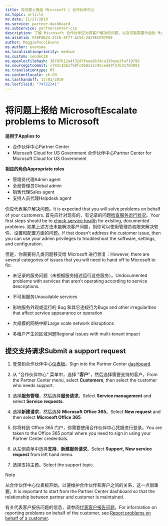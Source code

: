 ```yaml
---
title: 将问题上报给 Microsoft | 合作伙伴中心
ms.topic: article
ms.date: 11/27/2019
ms.service: partner-dashboard
ms.subservice: partnercenter-csp
description: 了解 Microsoft 合作伙伴应为其客户解决的问题，以及可能需要升级到 Microsoft 的问题。
ms.assetid: F4BFAB24-2CC6-4F77-AC54-2A29ECE97F0E
author: MaggiePucciEvans
ms.author: evansma
ms.localizationpriority: medium
ms.custom: seodec18
ms.openlocfilehash: 38797b12a4f32d7feea01f4ca320eee3faf19799
ms.sourcegitcommit: c793c1b61f50fc0b0a12c95cedd9f57b31703093
ms.translationtype: MT
ms.contentlocale: zh-CN
ms.lasthandoff: 12/03/2019
ms.locfileid: "74722241"
---
```

# <a name="escalate-problems-to-microsoft"></a><span data-ttu-id="93ebc-103">将问题上报给 Microsoft</span><span class="sxs-lookup"><span data-stu-id="93ebc-103">Escalate problems to Microsoft</span></span>

<span data-ttu-id="93ebc-104">**适用于**</span><span class="sxs-lookup"><span data-stu-id="93ebc-104">**Applies to**</span></span>

- <span data-ttu-id="93ebc-105">合作伙伴中心</span><span class="sxs-lookup"><span data-stu-id="93ebc-105">Partner Center</span></span>
- <span data-ttu-id="93ebc-106">Microsoft Cloud for US Government 合作伙伴中心</span><span class="sxs-lookup"><span data-stu-id="93ebc-106">Partner Center for Microsoft Cloud for US Government</span></span>

<span data-ttu-id="93ebc-107">**相应的角色**</span><span class="sxs-lookup"><span data-stu-id="93ebc-107">**Appropriate roles**</span></span>

- <span data-ttu-id="93ebc-108">管理员代理</span><span class="sxs-lookup"><span data-stu-id="93ebc-108">Admin agent</span></span>
- <span data-ttu-id="93ebc-109">全局管理员</span><span class="sxs-lookup"><span data-stu-id="93ebc-109">Global admin</span></span>
- <span data-ttu-id="93ebc-110">销售代理</span><span class="sxs-lookup"><span data-stu-id="93ebc-110">Sales agent</span></span>
- <span data-ttu-id="93ebc-111">支持人员代理</span><span class="sxs-lookup"><span data-stu-id="93ebc-111">Helpdesk agent</span></span>

<span data-ttu-id="93ebc-112">你应代表客户解决问题。</span><span class="sxs-lookup"><span data-stu-id="93ebc-112">It is expected that you will solve problems on behalf of your customers.</span></span> <span data-ttu-id="93ebc-113">首先应针对现有的、有记录的问题[检查服务运行状况](check-service-health.md)。</span><span class="sxs-lookup"><span data-stu-id="93ebc-113">Your first steps should be to [check service health](check-service-health.md) for existing, documented problems.</span></span> <span data-ttu-id="93ebc-114">如果上述方法未能解决客户问题，则你可以使用管理员权限来解决软件、设置和配置方面的问题。</span><span class="sxs-lookup"><span data-stu-id="93ebc-114">If that doesn't address the customer issue, then you can use your admin privileges to troubleshoot the software, settings, and configuration.</span></span>

<span data-ttu-id="93ebc-115">但是，你需要将几类问题移交给 Microsoft 进行修复：</span><span class="sxs-lookup"><span data-stu-id="93ebc-115">However, there are several categories of issues that you will need to hand off to Microsoft to fix:</span></span>

- <span data-ttu-id="93ebc-116">未记录的服务问题（未根据服务描述运行这些服务）。</span><span class="sxs-lookup"><span data-stu-id="93ebc-116">Undocumented problems with services that aren't operating according to service descriptions.</span></span>

- <span data-ttu-id="93ebc-117">不可用服务</span><span class="sxs-lookup"><span data-stu-id="93ebc-117">Unavailable services</span></span>

- <span data-ttu-id="93ebc-118">影响服务外观或运行的 Bug 和其它违规行为</span><span class="sxs-lookup"><span data-stu-id="93ebc-118">Bugs and other irregularities that affect service appearance or operation</span></span>

- <span data-ttu-id="93ebc-119">大规模的网络中断</span><span class="sxs-lookup"><span data-stu-id="93ebc-119">Large scale network disruptions</span></span>

- <span data-ttu-id="93ebc-120">多租户产生的区域问题</span><span class="sxs-lookup"><span data-stu-id="93ebc-120">Regional issues with multi-tenant impact</span></span>

## <a name="submit-a-support-request"></a><span data-ttu-id="93ebc-121">提交支持请求</span><span class="sxs-lookup"><span data-stu-id="93ebc-121">Submit a support request</span></span>

1. <span data-ttu-id="93ebc-122">登录到合作伙伴中心[仪表板](https://partner.microsoft.com/dashboard)。</span><span class="sxs-lookup"><span data-stu-id="93ebc-122">Sign into the Partner Center [dashboard](https://partner.microsoft.com/dashboard).</span></span>

2. <span data-ttu-id="93ebc-123">从 "合作伙伴中心" 菜单中，选择 "**客户**"，然后选择需要支持的客户。</span><span class="sxs-lookup"><span data-stu-id="93ebc-123">From the Partner Center menu, select **Customers**, then select the customer who needs support.</span></span>

3. <span data-ttu-id="93ebc-124">选择**服务管理**，然后选择**服务请求**。</span><span class="sxs-lookup"><span data-stu-id="93ebc-124">Select **Service management** and select **Service requests**.</span></span>

4. <span data-ttu-id="93ebc-125">选择**新建请求**，然后选择 **Microsoft Office 365**。</span><span class="sxs-lookup"><span data-stu-id="93ebc-125">Select **New request** and then select **Microsoft Office 365**.</span></span>

5. <span data-ttu-id="93ebc-126">你将转到 Office 365 门户，你需要使用合作伙伴中心凭据进行登录。</span><span class="sxs-lookup"><span data-stu-id="93ebc-126">You are taken to the Office 365 portal where you need to sign in using your Partner Center credentials.</span></span>

6. <span data-ttu-id="93ebc-127">从左侧菜单中选择**支持**、**新建服务请求**。</span><span class="sxs-lookup"><span data-stu-id="93ebc-127">Select **Support**, **New service request** from left hand menu.</span></span>

7. <span data-ttu-id="93ebc-128">选择支持主题。</span><span class="sxs-lookup"><span data-stu-id="93ebc-128">Select the support topic.</span></span>

>[!NOTE]
><span data-ttu-id="93ebc-129">从合作伙伴中心仪表板开始，以便维护合作伙伴和客户之间的关系，这一点很重要。</span><span class="sxs-lookup"><span data-stu-id="93ebc-129">It is important to start from the Partner Center dashboard so that the relationship between partner and customer is maintained.</span></span> 


<span data-ttu-id="93ebc-130">有关代表客户报告问题的信息，请参阅[代表客户报告问题](report-problems-on-behalf-of-a-customer.md)。</span><span class="sxs-lookup"><span data-stu-id="93ebc-130">For information on reporting problems on behalf of the customer, see [Report problems on behalf of a customer](report-problems-on-behalf-of-a-customer.md).</span></span>

 

 




